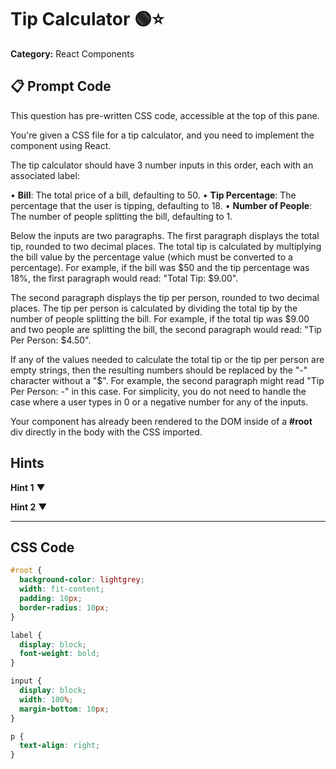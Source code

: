 # Tip Calculator 🟢⭐

**Category:** React Components

## 📋 Prompt Code

This question has pre-written CSS code, accessible at the top of this pane.

You're given a CSS file for a tip calculator, and you need to implement the component using React.

The tip calculator should have 3 number inputs in this order, each with an associated label:

• **Bill**: The total price of a bill, defaulting to 50.
• **Tip Percentage**: The percentage that the user is tipping, defaulting to 18.
• **Number of People**: The number of people splitting the bill, defaulting to 1.

Below the inputs are two paragraphs. The first paragraph displays the total tip, rounded to two decimal places. The total tip is calculated by multiplying the bill value by the percentage value (which must be converted to a percentage). For example, if the bill was $50 and the tip percentage was 18%, the first paragraph would read: "Total Tip: $9.00".

The second paragraph displays the tip per person, rounded to two decimal places. The tip per person is calculated by dividing the total tip by the number of people splitting the bill. For example, if the total tip was $9.00 and two people are splitting the bill, the second paragraph would read: "Tip Per Person: $4.50".

If any of the values needed to calculate the total tip or the tip per person are empty strings, then the resulting numbers should be replaced by the "-" character without a "$". For example, the second paragraph might read "Tip Per Person: -" in this case. For simplicity, you do not need to handle the case where a user types in 0 or a negative number for any of the inputs.

Your component has already been rendered to the DOM inside of a **#root** div directly in the body with the CSS imported.

## Hints

**Hint 1** ▼

**Hint 2** ▼

---

## CSS Code

```css
#root {
  background-color: lightgrey;
  width: fit-content;
  padding: 10px;
  border-radius: 10px;
}

label {
  display: block;
  font-weight: bold;
}

input {
  display: block;
  width: 100%;
  margin-bottom: 10px;
}

p {
  text-align: right;
}
```
